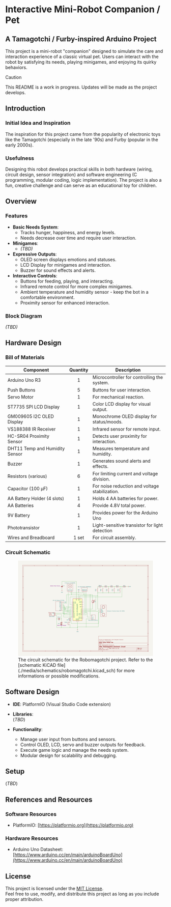 # **Interactive Mini-Robot Companion / Pet**
## A Tamagotchi / Furby-inspired Arduino Project  

This project is a mini-robot "companion" designed to simulate the care and interaction experience of a classic virtual pet. Users can interact with the robot by satisfying its needs, playing minigames, and enjoying its quirky behaviors.

> [!CAUTION]
> This README is a work in progress. Updates will be made as the project develops.

## **Introduction**

### **Initial Idea and Inspiration**  
The inspiration for this project came from the popularity of electronic toys like the Tamagotchi (especially in the late '90s) and Furby (popular in the early 2000s).  

### **Usefulness**  
Designing this robot develops practical skills in both hardware (wiring, circuit design, sensor integration) and software engineering (C programming, modular coding, logic implementation). The project is also a fun, creative challenge and can serve as an educational toy for children.

## **Overview**

### **Features**
- **Basic Needs System**:
  - Tracks hunger, happiness, and energy levels.
  - Needs decrease over time and require user interaction.  
- **Minigames**:
  - *(TBD)*
- **Expressive Outputs**:
  - OLED screen displays emotions and statuses.
  - LCD Display for minigames and interaction.
  - Buzzer for sound effects and alerts.  
- **Interactive Controls**:
  - Buttons for feeding, playing, and interacting.
  - Infrared remote control for more complex minigames.
  - Ambient temperature and humidity sensor - keep the bot in a comfortable environment.
  - Proximity sensor for enhanced interaction.

### **Block Diagram**  
<!-- ![block diagram](./media/schematics/block_diagram.jpg) -->
*(TBD)*

## **Hardware Design**

### **Bill of Materials**  

| Component                      | Quantity | Description                                     |
|--------------------------------|:--------:|------------------------------------------------ |
| Arduino Uno R3                 |    1     | Microcontroller for controlling the system.     |
| Push Buttons                   |    5     | Buttons for user interaction.                   |
| Servo Motor                    |    1     | For mechanical reaction.                        |
| ST7735 SPI LCD Display         |    1     | Color LCD display for visual output.            |
| GM009605 I2C OLED Display      |    1     | Monochrome OLED display for status/moods.       |
| VS188388 IR Receiver           |    1     | Infrared sensor for remote input.               |
| HC-SR04 Proximity Sensor       |    1     | Detects user proximity for interaction.         |
| DHT11 Temp and Humidity Sensor |    1     | Measures temperature and humidity.              |
| Buzzer                         |    1     | Generates sound alerts and effects.             |
| Resistors (various)            |    6     | For limiting current and voltage division.      |
| Capacitor (100 µF)             |    1     | For noise reduction and voltage stabilization.   |
| AA Battery Holder (4 slots)    |    1     | Holds 4 AA batteries for power.                 |
| AA Batteries                   |    4     | Provide 4.8V total power.                      |
| 9V Battery                     |    1     | Provides power for the Arduino Uno             |
| Phototransistor                |    1     | Light-sensitive transistor for light detection |
| Wires and Breadboard           |    1 set | For circuit assembly.                          |

### **Circuit Schematic**
<figure>
  <img src="./media/schematics/kicad_schematic.png" alt="circuit schematic image">
  <figcaption>The circuit schematic for the Robomagotchi project. Refer to the [schematic KiCAD file](./media/schematics/robomagotchi.kicad_sch) for more informations or possible modifications. </figcaption>
</figure>

## **Software Design**  
- **IDE**: PlatformIO (Visual Studio Code extension)  

- **Libraries**:  
  (*TBD*)  

- **Functionality**:  
  - Manage user input from buttons and sensors.
  - Control OLED, LCD, servo and buzzer outputs for feedback.
  - Execute game logic and manage the needs system.  
  - Modular design for scalability and debugging.

## **Setup**  
(*TBD*)

## **References and Resources**  
### **Software Resources**  
- PlatformIO: [https://platformio.org](https://platformio.org)

### **Hardware Resources**  
- Arduino Uno Datasheet: [https://www.arduino.cc/en/main/arduinoBoardUno](https://www.arduino.cc/en/main/arduinoBoardUno)

## License
This project is licensed under the [MIT License](LICENSE).  
Feel free to use, modify, and distribute this project as long as you include proper attribution.


